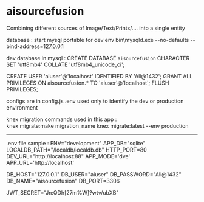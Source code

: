# aisourcefusion
Combining different sources of Image/Text/Prints/.... into a single entity 


database : 
start mysql portable for dev env 
bin\mysqld.exe --no-defaults --bind-address=127.0.0.1

dev database in mysql : 
CREATE DATABASE `aisourcefusion` CHARACTER SET 'utf8mb4' COLLATE 'utf8mb4_unicode_ci';


CREATE USER 'aiuser'@'localhost' IDENTIFIED BY 'Ali@1432';
GRANT ALL PRIVILEGES ON aisourcefusion.* TO 'aiuser'@'localhost';
FLUSH PRIVILEGES;


configs are in config.js 
.env used only to identify the dev or production environment

knex migration commands used in this app :  
knex migrate:make migration_name 
knex migrate:latest --env production


------
.env file sample : 
ENV="development"
APP_DB="sqlite"
LOCALDB_PATH="/localdb/localdb.db"
HTTP_PORT=80
DEV_URL="http://localhost:88"
APP_MODE='dve'
APP_URL='http://localhost'

DB_HOST="127.0.0.1"
DB_USER="aiuser"
DB_PASSWORD="Ali@1432"
DB_NAME="aisourcefusion"
DB_PORT=3306

JWT_SECRET="Jn:QDh[27m%W]?wtv/ubXB"



